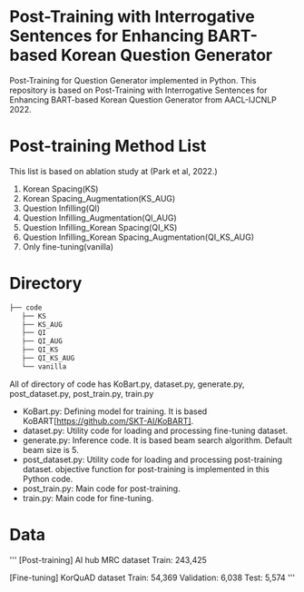 # Post-Training with Interrogative Sentences for Enhancing BART-based Korean Question Generator
Post-Training for Question Generator implemented in Python. This repository is based on Post-Training with Interrogative Sentences for Enhancing BART-based Korean Question Generator from AACL-IJCNLP 2022.

# Post-training Method List
This list is based on ablation study at (Park et al, 2022.)

1. Korean Spacing(KS)
2. Korean Spacing_Augmentation(KS_AUG)
3. Question Infilling(QI)
4. Question Infilling_Augmentation(QI_AUG)
5. Question Infilling_Korean Spacing(QI_KS)
6. Question Infilling_Korean Spacing_Augmentation(QI_KS_AUG)
7. Only fine-tuning(vanilla)

# Directory
```bash
├── code
   ├── KS
   ├── KS_AUG
   ├── QI
   ├── QI_AUG
   ├── QI_KS
   ├── QI_KS_AUG
   └── vanilla
``` 

All of directory of code has KoBart.py, dataset.py, generate.py, post_dataset.py, post_train.py, train.py
 - KoBart.py: Defining model for training. It is based KoBART[https://github.com/SKT-AI/KoBART].
 - dataset.py: Utility code for loading and processing fine-tuning dataset.
 - generate.py: Inference code. It is based beam search algorithm. Default beam size is 5.
 - post_dataset.py: Utility code for loading and processing post-training dataset. objective function for post-training is implemented in this Python code.
 - post_train.py: Main code for post-training.
 - train.py: Main code for fine-tuning.

 # Data
 '''
 [Post-training]
 AI hub MRC dataset
 Train: 243,425
 
 [Fine-tuning]
 KorQuAD dataset
 Train: 54,369
 Validation: 6,038
 Test: 5,574
 '''
 
